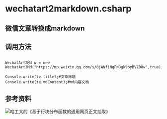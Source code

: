 # wechatart2markdown.csharp
## 微信文章转换成markdown

## 调用方法 

```

WechatArt2Md w = new WechatArt2Md("https://mp.weixin.qq.com/s/0jANfiNqFNDgk9byBVZ00w",true);

Console.write(te.title);#文章标题
Console.write(te.mdContent);#md内容文档

```
   
## 参考资料

![哈工大的《基于行块分布函数的通用网页正文抽取》](https://code.google.com/archive/p/cx-extractor/)
